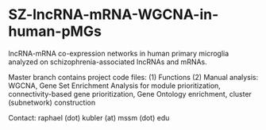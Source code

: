 # SZ-lncRNA-mRNA-WGCNA-in-human-pMGs

lncRNA-mRNA co-expression networks in human primary microglia analyzed on schizophrenia-associated lncRNAs and mRNAs.

Master branch contains project code files:
(1) Functions 
(2) Manual analysis: WGCNA, Gene Set Enrichment Analysis for module prioritization, connectivity-based gene prioritization, Gene Ontology enrichment, cluster (subnetwork) construction

Contact: raphael (dot) kubler (at) mssm (dot) edu
